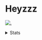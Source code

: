 # Heyzzz  

[![.](https://skillicons.dev/icons?i=js,ts,nextjs,nestjs,mongodb)](https://skillicons.dev)  

<details>
<summary>Stats</summary
<!--START_SECTION:waka-->

```txt
TypeScript   8 hrs 36 mins   ███████████████████░░░░░░   75.66 %
CSS          1 hr 18 mins    ███░░░░░░░░░░░░░░░░░░░░░░   11.52 %
JSON         1 hr 10 mins    ██▓░░░░░░░░░░░░░░░░░░░░░░   10.37 %
JavaScript   16 mins         ▓░░░░░░░░░░░░░░░░░░░░░░░░   02.43 %
Git Config   0 secs          ░░░░░░░░░░░░░░░░░░░░░░░░░   00.01 %
```

<!--END_SECTION:waka-->
</details>
